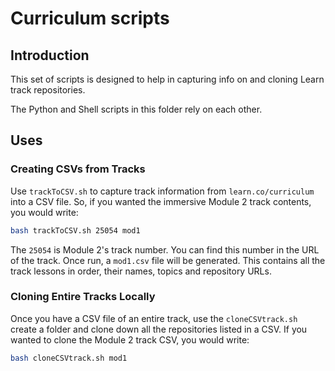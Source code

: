 # Curriculum scripts

## Introduction

This set of scripts is designed to help in capturing info on and cloning Learn
track repositories.

The Python and Shell scripts in this folder rely on each other.

## Uses

### Creating CSVs from Tracks

Use `trackToCSV.sh` to capture track information from `learn.co/curriculum`
into a CSV file. So, if you wanted the immersive Module 2 track contents,
you would write:

```bash
bash trackToCSV.sh 25054 mod1
```

The `25054` is Module 2's track number. You can find this number in the URL of
the track. Once run, a `mod1.csv` file will be generated. This contains all
the track lessons in order, their names, topics and repository URLs.

### Cloning Entire Tracks Locally

Once you have a CSV file of an entire track, use the `cloneCSVtrack.sh` create
a folder and clone down all the repositories listed in a CSV. If you wanted to
clone the Module 2 track CSV, you would write:

```bash
bash cloneCSVtrack.sh mod1
```
